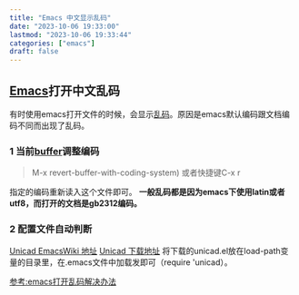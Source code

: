 ```yaml
---
title: "Emacs 中文显示乱码"
date: "2023-10-06 19:33:00"
lastmod: "2023-10-06 19:33:44"
categories: ["emacs"]
draft: false
---
```


## [Emacs](https://so.csdn.net/so/search?q=Emacs&spm=1001.2101.3001.7020)打开中文乱码

有时使用emacs打开文件的时候，会显示[乱码](https://so.csdn.net/so/search?q=%E4%B9%B1%E7%A0%81&spm=1001.2101.3001.7020)。原因是emacs默认编码跟文档编码不同而出现了乱码。

### 1 当前[buffer](https://so.csdn.net/so/search?q=buffer&spm=1001.2101.3001.7020)调整编码

> M-x revert-buffer-with-coding-system)
> 或者快捷键C-x <RET> r

指定的编码重新读入这个文件即可。
**一般乱码都是因为emacs下使用latin或者utf8，而打开的文档是gb2312编码。**

### 2 配置文件自动判断

[Unicad EmacsWiki 地址](https://www.emacswiki.org/emacs/Unicad)
[Unicad 下载地址](https://code.google.com/archive/p/unicad/)
将下载的unicad.el放在load-path变量的目录里，在.emacs文件中加载发即可（require 'unicad）。

[参考:emacs打开乱码解决办法](https://www.cnblogs.com/codeblock/p/4742110.html)